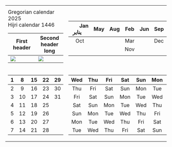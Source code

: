 <table>
<tr><th></th><th></th></tr>
<tr><td>
Gregorian calendar 2025 <br>
Hijri calendar 1446

<table width="100%">
  <thead>
    <tr>
      <th width="50%">First header</th>
      <th width="50%">Second header long</th>
    </tr>
  </thead>
  <tbody>
    <tr>
      <td width="50%"><img src="https://docs.github.com/assets/cb-194149/images/help/images/view.png"/></td>
      <td width="50%"><img src="https://docs.github.com/assets/cb-194149/images/help/images/view.png"/></td>
    </tr>
  </tbody>
</table>

</td><td>

|&nbsp; &nbsp; &nbsp; Jan <br> يناير&nbsp; &nbsp;&nbsp;|May|Aug|Feb|Jun|Sep|Apr|
|:-:|:-:|:-:|:-:|:-:|:-:|:-:|
|Oct|   |   |Mar|   |Dec|Jul|
|   |   |   |Nov|   |   |   |
|   |   |   |   |   |   |   |

</td></tr>

<tr><td>

|1|8|15|22|29|
|:-:|:-:|:-:|:-:|:-:|
|2|9|16|23|30|
|3|10|17|24|31|
|4|11|18|25|  |
|5|12|19|26|  |
|6|13|20|27|  |
|7|14|21|28|  |

</td><td>

|Wed|Thu|Fri|Sat|Sun|Mon|Tue|
|:-:|:-:|:-:|:-:|:-:|:-:|:-:|
|Thu|Fri|Sat|Sun|Mon|Tue|Wed|
|Fri|Sat|Sun|Mon|Tue|Wed|Thu|
|Sat|Sun|Mon|Tue|Wed|Thu|Fri|
|Sun|Mon|Tue|Wed|Thu|Fri|Sat|
|Mon|Tue|Wed|Thu|Fri|Sat|Sun|
|Tue|Wed|Thu|Fri|Sat|Sun|Mon|


</td></tr> </table>
